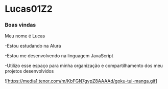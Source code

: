 # Lucas01Z2
### Boas vindas
Meu nome é Lucas

-Estou estudando na Alura

-Estou me desenvolvendo na linguagem JavaScript

-Utilizo esse espaço para minha organização e compartilhamento dos meu projetos desenvolvidos

![https://media1.tenor.com/m/KbFGN7gvpZ8AAAAd/goku-tui-manga.gif]
